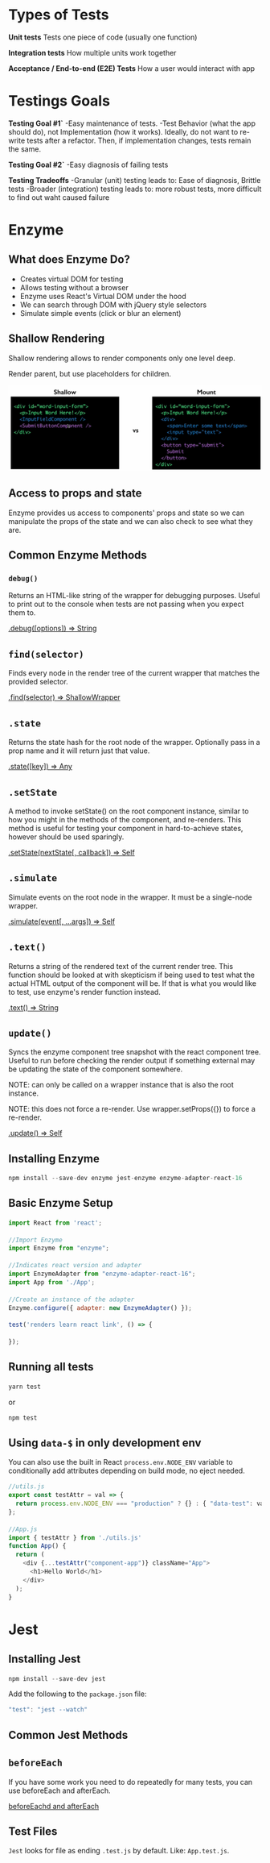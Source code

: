 # Types of Tests
**Unit tests**
Tests one piece of code (usually one function)

**Integration tests**
How multiple units work together

**Acceptance / End-to-end (E2E) Tests**
How a user would interact with app

# Testings Goals

**Testing Goal #1`**
-Easy maintenance of tests.
-Test Behavior (what the app should do), not Implementation (how it works). Ideally, do not want to re-write tests after a refactor. Then, if implementation changes, tests remain the same.

**Testing Goal #2`**
-Easy diagnosis of failing tests

**Testing Tradeoffs**
-Granular (unit) testing leads to: Ease of diagnosis, Brittle tests 
-Broader (integration) testing leads to: more robust tests, more difficult to find out waht caused failure

# Enzyme

## What does Enzyme Do?
- Creates virtual DOM for testing
- Allows testing without a browser
- Enzyme uses React's Virtual DOM under the hood
- We can search through DOM with jQuery style selectors
- Simulate simple events (click or blur an element)

## Shallow Rendering
Shallow rendering allows to render components only one level deep.

Render parent, but use placeholders for children.

![Shallow Rendering](../../img/testing-enzyme-shallow-rendering-1.png)

## Access to props and state
Enzyme provides us access to components' props and state so we can manipulate the props of the state and we can also check to see what they are.

## Common Enzyme Methods

### `debug()`
Returns an HTML-like string of the wrapper for debugging purposes. Useful to print out to the console when tests are not passing when you expect them to.

[.debug([options]) => String](https://airbnb.io/enzyme/docs/api/ShallowWrapper/find.html)

## `find(selector)`
Finds every node in the render tree of the current wrapper that matches the provided selector.

[.find(selector) => ShallowWrapper](https://airbnb.io/enzyme/docs/api/ShallowWrapper/find.html)

## `.state`
Returns the state hash for the root node of the wrapper. Optionally pass in a prop name and it will return just that value.

[.state([key]) => Any](https://airbnb.io/enzyme/docs/api/ShallowWrapper/state.html)

## `.setState`
A method to invoke setState() on the root component instance, similar to how you might in the methods of the component, and re-renders. This method is useful for testing your component in hard-to-achieve states, however should be used sparingly.

[.setState(nextState[, callback]) => Self](https://airbnb.io/enzyme/docs/api/ShallowWrapper/setState.html)

## `.simulate`
Simulate events on the root node in the wrapper. It must be a single-node wrapper.

[.simulate(event[, ...args]) => Self](https://airbnb.io/enzyme/docs/api/ShallowWrapper/simulate.html)

## `.text()`
Returns a string of the rendered text of the current render tree. This function should be looked at with skepticism if being used to test what the actual HTML output of the component will be. If that is what you would like to test, use enzyme's render function instead.

[.text() => String](https://airbnb.io/enzyme/docs/api/ShallowWrapper/text.html)

## `update()`
Syncs the enzyme component tree snapshot with the react component tree. Useful to run before checking the render output if something external may be updating the state of the component somewhere.

NOTE: can only be called on a wrapper instance that is also the root instance.

NOTE: this does not force a re-render. Use wrapper.setProps({}) to force a re-render.

[.update() => Self](https://airbnb.io/enzyme/docs/api/ShallowWrapper/update.html)

## Installing Enzyme
```javascript
npm install --save-dev enzyme jest-enzyme enzyme-adapter-react-16
```

## Basic Enzyme Setup
```javascript
import React from 'react';

//Import Enzyme
import Enzyme from "enzyme";

//Indicates react version and adapter
import EnzymeAdapter from "enzyme-adapter-react-16";
import App from './App';

//Create an instance of the adapter 
Enzyme.configure({ adapter: new EnzymeAdapter() });

test('renders learn react link', () => {

});
```

## Running all tests
```javascript
yarn test
```
or 
```javascript
npm test
```

## Using `data-$` in only development env
You can also use the built in React `process.env.NODE_ENV` variable to conditionally add attributes depending on build mode, no eject needed.

```javascript
//utils.js
export const testAttr = val => {
  return process.env.NODE_ENV === "production" ? {} : { "data-test": val };
};
 
//App.js
import { testAttr } from './utils.js'
function App() {
  return (
    <div {...testAttr("component-app")} className="App">
      <h1>Hello World</h1>
    </div>
  );
}
```
# Jest

## Installing Jest
```javascript
npm install --save-dev jest
```
Add the following to the `package.json` file:

```javascript
"test": "jest --watch"
```

## Common Jest Methods

## `beforeEach`
If you have some work you need to do repeatedly for many tests, you can use beforeEach and afterEach.

[beforeEachd and afterEach](https://airbnb.io/enzyme/docs/api/ShallowWrapper/update.html)

## Test Files
`Jest` looks for file as ending `.test.js` by default. Like: `App.test.js`.

